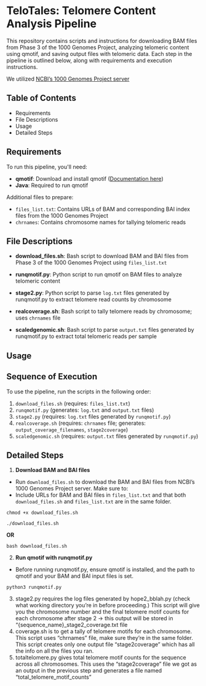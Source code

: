 # TeloTales: Telomere Content Analysis Pipeline

This repository contains scripts and instructions for downloading BAM files from Phase 3 of the 1000 Genomes Project, analyzing telomeric content using qmotif, and saving output files with telomeric data. Each step in the pipeline is outlined below, along with requirements and execution instructions.

We utilized [NCBI’s 1000 Genomes Project server](https://www.ncbi.nlm.nih.gov/projects/faspftp/1000genomes/)


## Table of Contents
* Requirements
* File Descriptions
* Usage
* Detailed Steps

## Requirements
To run this pipeline, you'll need:
* **qmotif**: Download and install qmotif ([Documentation here](https://adamajava.readthedocs.io/en/latest/qmotif/qmotif_1_0/))
* **Java**: Required to run qmotif

Additional files to prepare:
* `files_list.txt`: Contains URLs of BAM and corresponding BAI index files from the 1000 Genomes Project
* `chrnames`: Contains chromosome names for tallying telomeric reads

## File Descriptions
* **download_files.sh**: Bash script to download BAM and BAI files from Phase 3 of the 1000 Genomes Project using `files_list.txt`

* **runqmotif.py**: Python script to run qmotif on BAM files to analyze telomeric content
* **stage2.py**: Python script to parse `log.txt` files generated by runqmotif.py to extract telomere read counts by chromosome
* **realcoverage.sh**: Bash script to tally telomere reads by chromosome; uses `chrnames` file
* **scaledgenomic.sh**: Bash script to parse `output.txt` files generated by runqmotif.py to extract total telomeric reads per sample

## Usage
## Sequence of Execution
To use the pipeline, run the scripts in the following order:
1. `download_files.sh` (requires: `files_list.txt`)
2. `runqmotif.py` (generates: `log.txt` and `output.txt` files)
3. `stage2.py` (requires: `log.txt` files generated by `runqmotif.py`)
4. `realcoverage.sh` (requires: `chrnames` file; generates: `output_coverage_filenames`, `stage2coverage`)
5. `scaledgenomic.sh` (requires: `output.txt` files generated by `runqmotif.py`)


## Detailed Steps
1. **Download BAM and BAI files**
* Run `download_files.sh` to download the BAM and BAI files from NCBI’s 1000 Genomes Project server. Make sure to:
* Include URLs for BAM and BAI files in `files_list.txt` and that both `download_files.sh` and `files_list.txt` are in the same folder.

```
chmod +x download_files.sh
```

```
./download_files.sh
```
**OR**

```
bash download_files.sh
```

2. **Run qmotif with runqmotif.py**
* Before running runqmotif.py, ensure qmotif is installed, and the path to qmotif and your BAM and BAI input files is set.

```
python3 runqmotif.py
```








3.	stage2.py requires the log files generated by hope2_bblah.py (check what working directory you’re in before proceeding.) This script will give you the chromosome number and the final telomere motif counts for each chromosome after stage 2 -> this output will be stored in “{sequence_name}_stage2_coverage.txt file
4.	coverage.sh is to get a tally of telomere motifs for each chromosome. This script uses “chrnames” file, make sure they’re in the same folder. This script creates only one output file “stage2coverage” which has all the info on all the files you ran. 
5.	totaltelomere.py gives total telomere motif counts for the sequence across all chromosomes. This uses the “stage2coverage” file we got as an output in the previous step and generates a file named “total_telomere_motif_counts”



